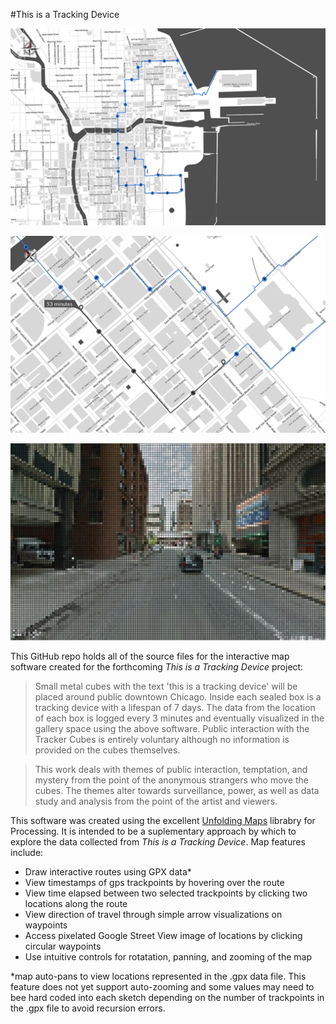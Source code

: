 #This is a Tracking Device

![Map Image](readme_images/overview.png)

![Close up map Image](readme_images/time_elapsed.png)

![Street View Image](readme_images/street_view.png)

This GitHub repo holds all of the source files for the interactive map software created for the forthcoming *This is a Tracking Device*
project:

>Small metal cubes with the text 'this is a tracking device' will be placed around public downtown Chicago.
>Inside each sealed box is a tracking device with a lifespan of 7 days. The data from the location of each box is logged every 3 minutes and eventually
>visualized in the gallery space using the above software. Public interaction with the Tracker Cubes is entirely voluntary although
>no information is provided on the cubes themselves.

>This work deals with themes of public interaction, temptation, and mystery from the point of the anonymous strangers who
>move the cubes. The themes alter towards surveillance, power, as well as data study and analysis from the point of the
>artist and viewers.

This software was created using the excellent [Unfolding Maps](http://unfoldingmaps.org/) librabry for Processing. It is intended to be a
suplementary approach by which to explore the data collected from *This is a Tracking Device*. Map features include:

+ Draw interactive routes using GPX data*
+ View timestamps of gps trackpoints by hovering over the route
+ View time elapsed between two selected trackpoints by clicking two locations along the route
+ View direction of travel through simple arrow visualizations on waypoints
+ Access pixelated Google Street View image of locations by clicking circular waypoints
+ Use intuitive controls for rotatation, panning, and zooming of the map 

\*map auto-pans to view locations represented in the .gpx data file. This feature does not yet support auto-zooming and some values may need to
bee hard coded into each sketch depending on the number of trackpoints in the .gpx file to avoid recursion errors.